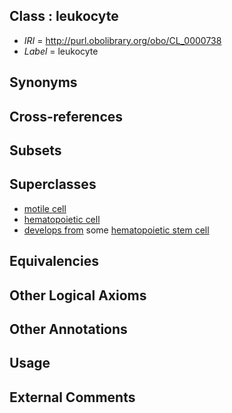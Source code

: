 
## Class : leukocyte

 * *IRI* = http://purl.obolibrary.org/obo/CL_0000738
 * *Label* = leukocyte

## Synonyms


## Cross-references


## Subsets


## Superclasses

 * [motile cell](../../CL/19/CL_0000219.md)
 * [hematopoietic cell](../../CL/88/CL_0000988.md)
 * [develops from](../../RO/02/RO_0002202.md) some [hematopoietic stem cell](../../CL/37/CL_0000037.md)

## Equivalencies


## Other Logical Axioms


## Other Annotations


## Usage


## External Comments

